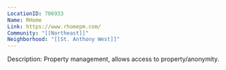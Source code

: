 ```yaml
---
LocationID: 706933
Name: RHome
Link: https://www.rhomepm.com/ 
Community: "[[Northeast]]"
Neighborhood: "[[St. Anthony West]]"
---
```


Description:
Property management, allows access to property/anonymity.

